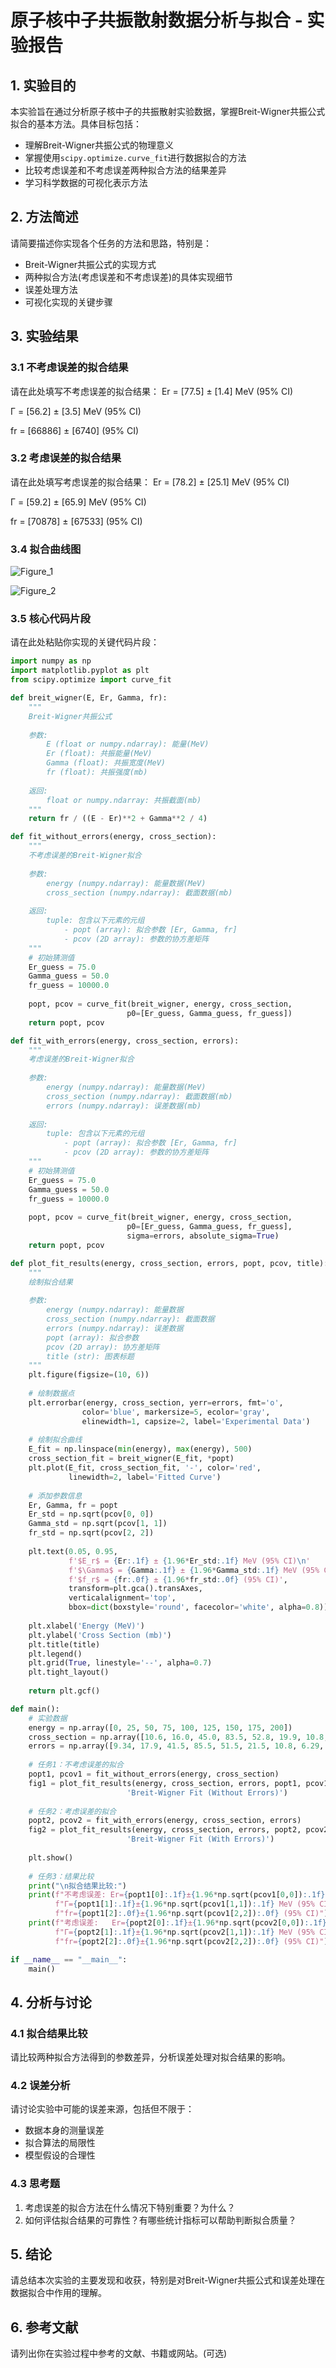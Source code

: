 # 原子核中子共振散射数据分析与拟合 - 实验报告

## 1. 实验目的

本实验旨在通过分析原子核中子的共振散射实验数据，掌握Breit-Wigner共振公式拟合的基本方法。具体目标包括：

- 理解Breit-Wigner共振公式的物理意义
- 掌握使用`scipy.optimize.curve_fit`进行数据拟合的方法
- 比较考虑误差和不考虑误差两种拟合方法的结果差异
- 学习科学数据的可视化表示方法

## 2. 方法简述

请简要描述你实现各个任务的方法和思路，特别是：

- Breit-Wigner共振公式的实现方式
- 两种拟合方法(考虑误差和不考虑误差)的具体实现细节
- 误差处理方法
- 可视化实现的关键步骤

## 3. 实验结果

### 3.1 不考虑误差的拟合结果

请在此处填写不考虑误差的拟合结果：
Er = [77.5] ± [1.4] MeV (95% CI)

Γ = [56.2] ± [3.5] MeV (95% CI)

fr = [66886] ± [6740] (95% CI)

### 3.2 考虑误差的拟合结果

请在此处填写考虑误差的拟合结果：
Er = [78.2] ± [25.1] MeV (95% CI)

Γ = [59.2] ± [65.9] MeV (95% CI)

fr = [70878] ± [67533] (95% CI)


### 3.4 拟合曲线图

![Figure_1](https://github.com/user-attachments/assets/04efb2bd-5872-4b5e-9327-dcb43a03bfff)

![Figure_2](https://github.com/user-attachments/assets/422b4df1-4064-4d36-a746-96bd4c5b967e)


### 3.5 核心代码片段

请在此处粘贴你实现的关键代码片段：

```python
import numpy as np
import matplotlib.pyplot as plt
from scipy.optimize import curve_fit

def breit_wigner(E, Er, Gamma, fr):
    """
    Breit-Wigner共振公式
    
    参数:
        E (float or numpy.ndarray): 能量(MeV)
        Er (float): 共振能量(MeV)
        Gamma (float): 共振宽度(MeV)
        fr (float): 共振强度(mb)
        
    返回:
        float or numpy.ndarray: 共振截面(mb)
    """
    return fr / ((E - Er)**2 + Gamma**2 / 4)

def fit_without_errors(energy, cross_section):
    """
    不考虑误差的Breit-Wigner拟合
    
    参数:
        energy (numpy.ndarray): 能量数据(MeV)
        cross_section (numpy.ndarray): 截面数据(mb)
        
    返回:
        tuple: 包含以下元素的元组
            - popt (array): 拟合参数 [Er, Gamma, fr]
            - pcov (2D array): 参数的协方差矩阵
    """
    # 初始猜测值
    Er_guess = 75.0
    Gamma_guess = 50.0
    fr_guess = 10000.0
    
    popt, pcov = curve_fit(breit_wigner, energy, cross_section, 
                          p0=[Er_guess, Gamma_guess, fr_guess])
    return popt, pcov

def fit_with_errors(energy, cross_section, errors):
    """
    考虑误差的Breit-Wigner拟合
    
    参数:
        energy (numpy.ndarray): 能量数据(MeV)
        cross_section (numpy.ndarray): 截面数据(mb)
        errors (numpy.ndarray): 误差数据(mb)
        
    返回:
        tuple: 包含以下元素的元组
            - popt (array): 拟合参数 [Er, Gamma, fr]
            - pcov (2D array): 参数的协方差矩阵
    """
    # 初始猜测值
    Er_guess = 75.0
    Gamma_guess = 50.0
    fr_guess = 10000.0
    
    popt, pcov = curve_fit(breit_wigner, energy, cross_section, 
                          p0=[Er_guess, Gamma_guess, fr_guess],
                          sigma=errors, absolute_sigma=True)
    return popt, pcov

def plot_fit_results(energy, cross_section, errors, popt, pcov, title):
    """
    绘制拟合结果
    
    参数:
        energy (numpy.ndarray): 能量数据
        cross_section (numpy.ndarray): 截面数据
        errors (numpy.ndarray): 误差数据
        popt (array): 拟合参数
        pcov (2D array): 协方差矩阵
        title (str): 图表标题
    """
    plt.figure(figsize=(10, 6))
    
    # 绘制数据点
    plt.errorbar(energy, cross_section, yerr=errors, fmt='o', 
                color='blue', markersize=5, ecolor='gray',
                elinewidth=1, capsize=2, label='Experimental Data')
    
    # 绘制拟合曲线
    E_fit = np.linspace(min(energy), max(energy), 500)
    cross_section_fit = breit_wigner(E_fit, *popt)
    plt.plot(E_fit, cross_section_fit, '-', color='red', 
             linewidth=2, label='Fitted Curve')
    
    # 添加参数信息
    Er, Gamma, fr = popt
    Er_std = np.sqrt(pcov[0, 0])
    Gamma_std = np.sqrt(pcov[1, 1])
    fr_std = np.sqrt(pcov[2, 2])
    
    plt.text(0.05, 0.95, 
             f'$E_r$ = {Er:.1f} ± {1.96*Er_std:.1f} MeV (95% CI)\n'
             f'$\Gamma$ = {Gamma:.1f} ± {1.96*Gamma_std:.1f} MeV (95% CI)\n'
             f'$f_r$ = {fr:.0f} ± {1.96*fr_std:.0f} (95% CI)',
             transform=plt.gca().transAxes, 
             verticalalignment='top',
             bbox=dict(boxstyle='round', facecolor='white', alpha=0.8))
    
    plt.xlabel('Energy (MeV)')
    plt.ylabel('Cross Section (mb)')
    plt.title(title)
    plt.legend()
    plt.grid(True, linestyle='--', alpha=0.7)
    plt.tight_layout()
    
    return plt.gcf()

def main():
    # 实验数据
    energy = np.array([0, 25, 50, 75, 100, 125, 150, 175, 200])
    cross_section = np.array([10.6, 16.0, 45.0, 83.5, 52.8, 19.9, 10.8, 8.25, 4.7])
    errors = np.array([9.34, 17.9, 41.5, 85.5, 51.5, 21.5, 10.8, 6.29, 4.14])
    
    # 任务1：不考虑误差的拟合
    popt1, pcov1 = fit_without_errors(energy, cross_section)
    fig1 = plot_fit_results(energy, cross_section, errors, popt1, pcov1,
                          'Breit-Wigner Fit (Without Errors)')
    
    # 任务2：考虑误差的拟合
    popt2, pcov2 = fit_with_errors(energy, cross_section, errors)
    fig2 = plot_fit_results(energy, cross_section, errors, popt2, pcov2,
                          'Breit-Wigner Fit (With Errors)')
    
    plt.show()
    
    # 任务3：结果比较
    print("\n拟合结果比较:")
    print(f"不考虑误差: Er={popt1[0]:.1f}±{1.96*np.sqrt(pcov1[0,0]):.1f} MeV (95% CI), "
          f"Γ={popt1[1]:.1f}±{1.96*np.sqrt(pcov1[1,1]):.1f} MeV (95% CI), "
          f"fr={popt1[2]:.0f}±{1.96*np.sqrt(pcov1[2,2]):.0f} (95% CI)")
    print(f"考虑误差:   Er={popt2[0]:.1f}±{1.96*np.sqrt(pcov2[0,0]):.1f} MeV (95% CI), "
          f"Γ={popt2[1]:.1f}±{1.96*np.sqrt(pcov2[1,1]):.1f} MeV (95% CI), "
          f"fr={popt2[2]:.0f}±{1.96*np.sqrt(pcov2[2,2]):.0f} (95% CI)")

if __name__ == "__main__":
    main()
```

## 4. 分析与讨论
### 4.1 拟合结果比较
请比较两种拟合方法得到的参数差异，分析误差处理对拟合结果的影响。

### 4.2 误差分析
请讨论实验中可能的误差来源，包括但不限于：

- 数据本身的测量误差
- 拟合算法的局限性
- 模型假设的合理性
### 4.3 思考题
1. 考虑误差的拟合方法在什么情况下特别重要？为什么？
2. 如何评估拟合结果的可靠性？有哪些统计指标可以帮助判断拟合质量？

## 5. 结论
请总结本次实验的主要发现和收获，特别是对Breit-Wigner共振公式和误差处理在数据拟合中作用的理解。

## 6. 参考文献
请列出你在实验过程中参考的文献、书籍或网站。(可选)
